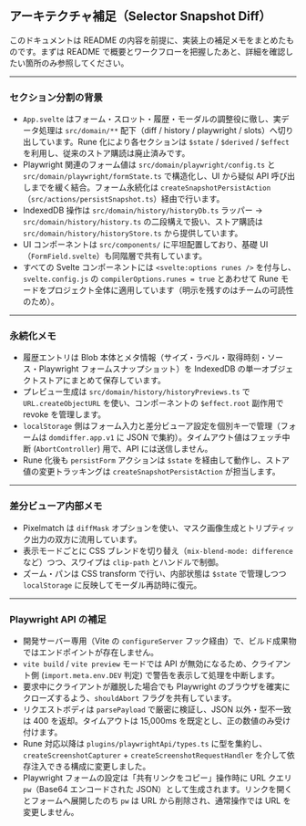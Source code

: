 ## アーキテクチャ補足（Selector Snapshot Diff）

このドキュメントは README の内容を前提に、実装上の補足メモをまとめたものです。まずは README で概要とワークフローを把握したあと、詳細を確認したい箇所のみ参照してください。

---

### セクション分割の背景

- `App.svelte` はフォーム・スロット・履歴・モーダルの調整役に徹し、実データ処理は `src/domain/**` 配下（diff / history / playwright / slots）へ切り出しています。Rune 化により各セクションは `$state` / `$derived` / `$effect` を利用し、従来のストア購読は廃止済みです。
- Playwright 関連のフォーム値は `src/domain/playwright/config.ts` と `src/domain/playwright/formState.ts` で構造化し、UI から疑似 API 呼び出しまでを緩く結合。フォーム永続化は `createSnapshotPersistAction`（`src/actions/persistSnapshot.ts`）経由で行います。
- IndexedDB 操作は `src/domain/history/historyDb.ts` ラッパー → `src/domain/history/history.ts` の二段構えで扱い、ストア購読は `src/domain/history/historyStore.ts` から提供しています。
- UI コンポーネントは `src/components/` に平坦配置しており、基礎 UI（`FormField.svelte`）も同階層で共有しています。
- すべての Svelte コンポーネントには `<svelte:options runes />` を付与し、`svelte.config.js` の `compilerOptions.runes = true` とあわせて Rune モードをプロジェクト全体に適用しています（明示を残すのはチームの可読性のため）。

---

### 永続化メモ

- 履歴エントリは Blob 本体とメタ情報（サイズ・ラベル・取得時刻・ソース・Playwright フォームスナップショット）を IndexedDB の単一オブジェクトストアにまとめて保存しています。
- プレビュー生成は `src/domain/history/historyPreviews.ts` で `URL.createObjectURL` を使い、コンポーネントの `$effect.root` 副作用で revoke を管理します。
- `localStorage` 側はフォーム入力と差分ビューア設定を個別キーで管理（フォームは `domdiffer.app.v1` に JSON で集約）。タイムアウト値はフェッチ中断 (`AbortController`) 用で、API には送信しません。
- Rune 化後も `persistForm` アクションは `$state` を経由して動作し、ストア値の変更トラッキングは `createSnapshotPersistAction` が担当します。

---

### 差分ビューア内部メモ

- Pixelmatch は `diffMask` オプションを使い、マスク画像生成とトリプティック出力の双方に流用しています。
- 表示モードごとに CSS ブレンドを切り替え（`mix-blend-mode: difference` など）つつ、スワイプは `clip-path` とハンドルで制御。
- ズーム・パンは CSS transform で行い、内部状態は `$state` で管理しつつ `localStorage` に反映してモーダル再訪時に復元。

---

### Playwright API の補足

- 開発サーバー専用（Vite の `configureServer` フック経由）で、ビルド成果物ではエンドポイントが存在しません。
- `vite build` / `vite preview` モードでは API が無効になるため、クライアント側 (`import.meta.env.DEV` 判定) で警告を表示して処理を中断します。
- 要求中にクライアントが離脱した場合でも Playwright のブラウザを確実にクローズするよう、`shouldAbort` フラグを共有しています。
- リクエストボディは `parsePayload` で厳密に検証し、JSON 以外・型不一致は 400 を返却。タイムアウトは 15,000ms を既定とし、正の数値のみ受け付けます。
- Rune 対応以降は `plugins/playwrightApi/types.ts` に型を集約し、`createScreenshotCapturer` + `createScreenshotRequestHandler` を介して依存注入できる構成に変更しました。
- Playwright フォームの設定は「共有リンクをコピー」操作時に URL クエリ `pw`（Base64 エンコードされた JSON）として生成されます。リンクを開くとフォームへ展開したのち `pw` は URL から削除され、通常操作では URL を変更しません。
